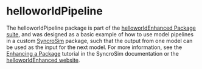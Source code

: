 # helloworldPipeline

The helloworldPipeline package is part of the <a href="https://github.com/ApexRMS/helloworldEnhanced" target="_blank">helloworldEnhanced Package suite</a>, and was designed as a basic example of how to use model pipelines in a custom <a href="https://syncrosim.com/" target="_blank">SyncroSim</a> package, such that the output from one model can be used as the input for the next model. For more information, see the <a href="http://docs.syncrosim.com/how_to_guides/package_create_pipelines.html" target="_blank">Enhancing a Package</a> tutorial in the SyncroSim documentation or the <a href="https://apexrms.github.io/helloworldEnhanced/" target="_blank">helloworldEnhanced website</a>. 